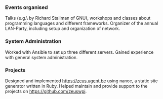 
### Events organised
Talks (e.g.\ by Richard Stallman of GNU), workshops and classes about programming languages and different frameworks. Organizer of the annual LAN-Party, including setup and organization of network.

### System Administration
Worked with Ansible to set up three different servers. Gained experience with general system administration.

### Projects
Designed and implemented <https://zeus.ugent.be> using nanoc, a static site generator written in Ruby. Helped maintain and provide support to the projects on <https://github.com/zeuswpi>.
